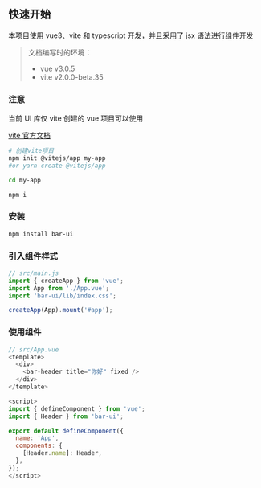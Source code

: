## 快速开始

本项目使用 vue3、vite 和 typescript 开发，并且采用了 jsx 语法进行组件开发

> 文档编写时的环境：
> 
> - vue v3.0.5
> - vite v2.0.0-beta.35

### 注意

当前 UI 库仅 vite 创建的 vue 项目可以使用

[vite 官方文档](https://vitejs.dev/guide/#scaffolding-your-first-vite-project)

```bash
# 创建vite项目
npm init @vitejs/app my-app
#or yarn create @vitejs/app

cd my-app

npm i
```

### 安装

```bash
npm install bar-ui
```

### 引入组件样式

```js
// src/main.js
import { createApp } from 'vue';
import App from './App.vue';
import 'bar-ui/lib/index.css';

createApp(App).mount('#app');
```

### 使用组件

```js
// src/App.vue
<template>
  <div>
    <bar-header title="你好" fixed />
  </div>
</template>

<script>
import { defineComponent } from 'vue';
import { Header } from 'bar-ui';

export default defineComponent({
  name: 'App',
  components: {
    [Header.name]: Header,
  },
});
</script>
```
